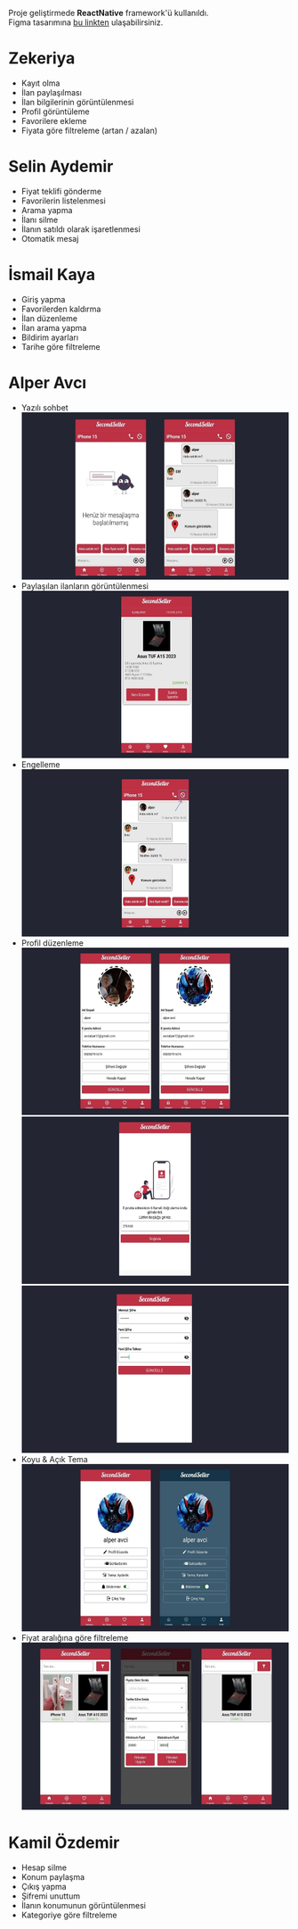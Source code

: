 Proje geliştirmede **ReactNative** framework'ü kullanıldı.<br>
Figma tasarımına [bu linkten](https://www.figma.com/design/CNnsShKFEWdjxSbSwZ3yR6/SecondSeller?node-id=0-1&t=IVpOpLfNFZ7PWeKo-1) ulaşabilirsiniz.

# Zekeriya

- Kayıt olma
- İlan paylaşılması
- İlan bilgilerinin görüntülenmesi
- Profil görüntüleme
- Favorilere ekleme
- Fiyata göre filtreleme (artan / azalan)

# Selin Aydemir

- Fiyat teklifi gönderme
- Favorilerin listelenmesi
- Arama yapma
- İlanı silme
- İlanın satıldı olarak işaretlenmesi
- Otomatik mesaj

# İsmail Kaya

- Giriş yapma
- Favorilerden kaldırma
- İlan düzenleme
- İlan arama yapma
- Bildirim ayarları
- Tarihe göre filtreleme

# Alper Avcı

- Yazılı sohbet <br>
  <img src="./alper_avci_images/chat.jpg" alt="Chat Ekranı Tasarımı" height="300" />
- Paylaşılan ilanların görüntülenmesi <br>
  <img src="./alper_avci_images/own-advertisements.jpg" alt="İlanlarım Ekranı Tasarımı" height="300" />
- Engelleme <br>
  <img src="./alper_avci_images/block-user.jpg" alt="Kullanıcı Engelleme" height="300" />
- Profil düzenleme <br>
  <img src="./alper_avci_images/update-profile.jpg" alt="Profil Düzenleme Ekranı Tasarımı" height="300" /> <br>
  <img src="./alper_avci_images/update-profile-email-verification.jpg" alt="Profil Düzenleme - Eposta Doğrulama Ekranı Tasarımı" height="300" /> <br>
  <img src="./alper_avci_images/change-password.jpg" alt="Şifre Güncelleme Ekranı Tasarımı" height="300" />
- Koyu & Açık Tema <br>
  <img src="./alper_avci_images/dark-light.jpg" alt="Koyu & Açık Tema Tasarımı" height="300" />
- Fiyat aralığına göre filtreleme <br>
  <img src="./alper_avci_images/price-min-max-filter.jpg" alt="Filtreleme Tasarımı" height="300" />

# Kamil Özdemir

- Hesap silme
- Konum paylaşma
- Çıkış yapma
- Şifremi unuttum
- İlanın konumunun görüntülenmesi
- Kategoriye göre filtreleme

